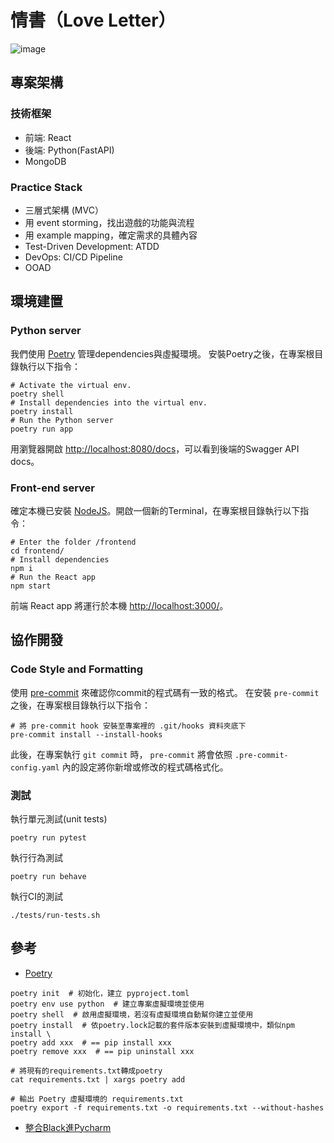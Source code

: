 # 情書（Love Letter）

![image](https://b.ecimg.tw/items/DEAM6UA9007S972/000001_1483519203.jpg)

## 專案架構

### 技術框架

- 前端: React
- 後端: Python(FastAPI)
- MongoDB

### Practice Stack

- 三層式架構 (MVC）
- 用 event storming，找出遊戲的功能與流程
- 用 example mapping，確定需求的具體內容
- Test-Driven Development: ATDD
- DevOps: CI/CD Pipeline
- OOAD

## 環境建置

### Python server

我們使用 [Poetry](https://python-poetry.org/docs/) 管理dependencies與虛擬環境。
安裝Poetry之後，在專案根目錄執行以下指令：

```shell
# Activate the virtual env.
poetry shell
# Install dependencies into the virtual env.
poetry install
# Run the Python server
poetry run app

```

用瀏覽器開啟 [http://localhost:8080/docs](http://localhost:8080/docs)，可以看到後端的Swagger API docs。

### Front-end server

確定本機已安裝 [NodeJS](https://nodejs.org/en/download/)。開啟一個新的Terminal，在專案根目錄執行以下指令：

```shell
# Enter the folder /frontend
cd frontend/
# Install dependencies
npm i
# Run the React app
npm start
```

前端 React app 將運行於本機 [http://localhost:3000/](http://localhost:3000/)。

## 協作開發

### Code Style and Formatting

使用 [pre-commit](https://pre-commit.com/) 來確認你commit的程式碼有一致的格式。
在安裝 `pre-commit` 之後，在專案根目錄執行以下指令：

```shell
# 將 pre-commit hook 安裝至專案裡的 .git/hooks 資料夾底下
pre-commit install --install-hooks

```

此後，在專案執行 `git commit` 時， `pre-commit` 將會依照 `.pre-commit-config.yaml` 內的設定將你新增或修改的程式碼格式化。

### 測試

執行單元測試(unit tests)

```shell
poetry run pytest
```

執行行為測試

```shell
poetry run behave
```

執行CI的測試

```shell
./tests/run-tests.sh
```

## 參考

- [Poetry](https://blog.kyomind.tw/python-poetry/)

```shell
poetry init  # 初始化，建立 pyproject.toml
poetry env use python  # 建立專案虛擬環境並使用
poetry shell  # 啟用虛擬環境，若沒有虛擬環境自動幫你建立並使用
poetry install  # 依poetry.lock記載的套件版本安裝到虛擬環境中，類似npm install \
poetry add xxx  # == pip install xxx
poetry remove xxx  # == pip uninstall xxx

# 將現有的requirements.txt轉成poetry
cat requirements.txt | xargs poetry add

# 輸出 Poetry 虛擬環境的 requirements.txt
poetry export -f requirements.txt -o requirements.txt --without-hashes
```

- [整合Black進Pycharm](https://black.readthedocs.io/en/stable/integrations/editors.html)


